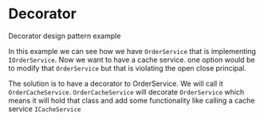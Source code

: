 # Decorator
Decorator design pattern example

In this example we can see how we have ```OrderService``` that is implementing ```IOrderService```.
Now we want to have a cache service. one option would be to modify that ```OrderService``` but that is violating the open close principal.

The solution is to have a decorator to OrderService. We will call it ```OrderCacheService```.
```OrderCacheService``` will decorate ```OrderService``` which means it will hold that class and add some functionality like calling a cache service ```ICacheService```
